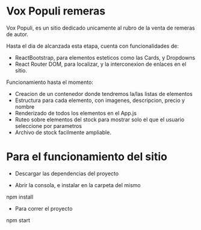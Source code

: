 # Vox Populi remeras 

Vox Populi, es un sitio dedicado unicamente al rubro de la venta de remeras de autor.

Hasta el dia de alcanzada esta etapa, cuenta con funcionalidades de:
* ReactBootstrap, para elementos esteticos como las Cards, y Dropdowns
* React Router DOM, para localizar, y la interconexion de enlaces en el sitio.

Funcionamiento hasta el momento:
* Creacion de un contenedor donde tendremos la/las listas de elementos
* Estructura para cada elemento, con imagenes, descripcion, precio y nombre
* Renderizado de todos los elementos en el App.js
* Ruteo sobre elementos del stock para mostrar solo el que el usuario seleccione por parametros
* Archivo de stock facilmente ampliable.

# Para el funcionamiento del sitio

* Descargar las dependencias del proyecto

* Abrir la consola, e instalar en la carpeta del mismo

 npm install

* Para correr el proyecto

npm start


